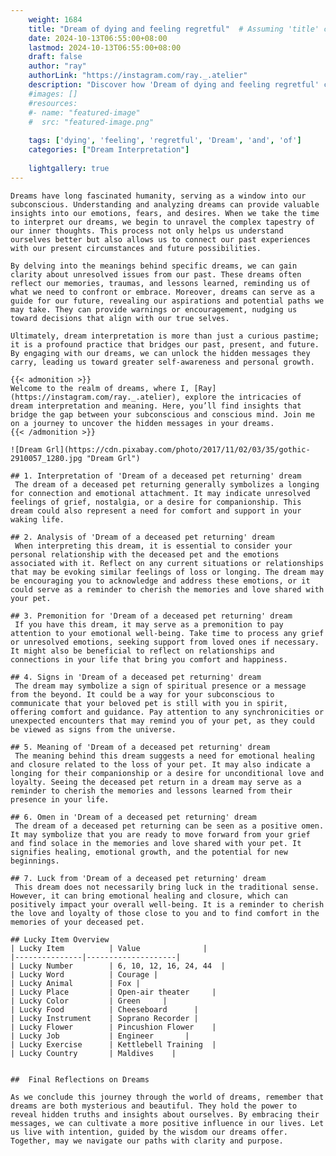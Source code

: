 ```yaml
---
    weight: 1684
    title: "Dream of dying and feeling regretful"  # Assuming 'title' column exists
    date: 2024-10-13T06:55:00+08:00
    lastmod: 2024-10-13T06:55:00+08:00
    draft: false
    author: "ray"
    authorLink: "https://instagram.com/ray._.atelier"
    description: "Discover how 'Dream of dying and feeling regretful' can interpret your future and uncover its significant meanings in your life."
    #images: []
    #resources:
    #- name: "featured-image"
    #  src: "featured-image.png"
    
    tags: ['dying', 'feeling', 'regretful', 'Dream', 'and', 'of']
    categories: ["Dream Interpretation"]
    
    lightgallery: true
---
```

    
    Dreams have long fascinated humanity, serving as a window into our subconscious. Understanding and analyzing dreams can provide valuable insights into our emotions, fears, and desires. When we take the time to interpret our dreams, we begin to unravel the complex tapestry of our inner thoughts. This process not only helps us understand ourselves better but also allows us to connect our past experiences with our present circumstances and future possibilities.
    
    By delving into the meanings behind specific dreams, we can gain clarity about unresolved issues from our past. These dreams often reflect our memories, traumas, and lessons learned, reminding us of what we need to confront or embrace. Moreover, dreams can serve as a guide for our future, revealing our aspirations and potential paths we may take. They can provide warnings or encouragement, nudging us toward decisions that align with our true selves.
    
    Ultimately, dream interpretation is more than just a curious pastime; it is a profound practice that bridges our past, present, and future. By engaging with our dreams, we can unlock the hidden messages they carry, leading us toward greater self-awareness and personal growth.
    
    {{< admonition >}}
    Welcome to the realm of dreams, where I, [Ray](https://instagram.com/ray._.atelier), explore the intricacies of dream interpretation and meaning. Here, you’ll find insights that bridge the gap between your subconscious and conscious mind. Join me on a journey to uncover the hidden messages in your dreams.
    {{< /admonition >}}
    
    ![Dream Grl](https://cdn.pixabay.com/photo/2017/11/02/03/35/gothic-2910057_1280.jpg "Dream Grl")
    
    ## 1. Interpretation of 'Dream of a deceased pet returning' dream
     The dream of a deceased pet returning generally symbolizes a longing for connection and emotional attachment. It may indicate unresolved feelings of grief, nostalgia, or a desire for companionship. This dream could also represent a need for comfort and support in your waking life.
    
    ## 2. Analysis of 'Dream of a deceased pet returning' dream
     When interpreting this dream, it is essential to consider your personal relationship with the deceased pet and the emotions associated with it. Reflect on any current situations or relationships that may be evoking similar feelings of loss or longing. The dream may be encouraging you to acknowledge and address these emotions, or it could serve as a reminder to cherish the memories and love shared with your pet.
    
    ## 3. Premonition for 'Dream of a deceased pet returning' dream
     If you have this dream, it may serve as a premonition to pay attention to your emotional well-being. Take time to process any grief or unresolved emotions, seeking support from loved ones if necessary. It might also be beneficial to reflect on relationships and connections in your life that bring you comfort and happiness.
    
    ## 4. Signs in 'Dream of a deceased pet returning' dream
     The dream may symbolize a sign of spiritual presence or a message from the beyond. It could be a way for your subconscious to communicate that your beloved pet is still with you in spirit, offering comfort and guidance. Pay attention to any synchronicities or unexpected encounters that may remind you of your pet, as they could be viewed as signs from the universe.
    
    ## 5. Meaning of 'Dream of a deceased pet returning' dream
     The meaning behind this dream suggests a need for emotional healing and closure related to the loss of your pet. It may also indicate a longing for their companionship or a desire for unconditional love and loyalty. Seeing the deceased pet return in a dream may serve as a reminder to cherish the memories and lessons learned from their presence in your life.
    
    ## 6. Omen in 'Dream of a deceased pet returning' dream
     The dream of a deceased pet returning can be seen as a positive omen. It may symbolize that you are ready to move forward from your grief and find solace in the memories and love shared with your pet. It signifies healing, emotional growth, and the potential for new beginnings.
    
    ## 7. Luck from 'Dream of a deceased pet returning' dream
     This dream does not necessarily bring luck in the traditional sense. However, it can bring emotional healing and closure, which can positively impact your overall well-being. It is a reminder to cherish the love and loyalty of those close to you and to find comfort in the memories of your deceased pet.
    
    ## Lucky Item Overview
    | Lucky Item          | Value              |
    |---------------|--------------------|
    | Lucky Number        | 6, 10, 12, 16, 24, 44  |
    | Lucky Word          | Courage |
    | Lucky Animal        | Fox |
    | Lucky Place         | Open-air theater     |
    | Lucky Color         | Green     |
    | Lucky Food          | Cheeseboard      |
    | Lucky Instrument    | Soprano Recorder |
    | Lucky Flower        | Pincushion Flower    |
    | Lucky Job           | Engineer       |
    | Lucky Exercise      | Kettlebell Training  |
    | Lucky Country       | Maldives    |
    
    
    ##  Final Reflections on Dreams
    
    As we conclude this journey through the world of dreams, remember that dreams are both mysterious and beautiful. They hold the power to reveal hidden truths and insights about ourselves. By embracing their messages, we can cultivate a more positive influence in our lives. Let us live with intention, guided by the wisdom our dreams offer. Together, may we navigate our paths with clarity and purpose.
    